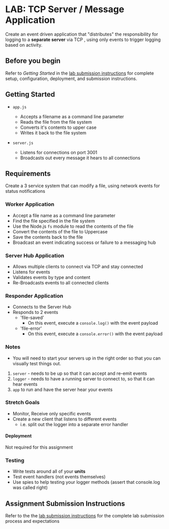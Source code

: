 # LAB: TCP Server / Message Application

Create an event driven application that "distributes" the responsibility for logging to a **separate server** via TCP , using only events to trigger logging based on activity.

## Before you begin

Refer to *Getting Started*  in the [lab submission instructions](../../../reference/submission-instructions/labs/README.md) for complete setup, configuration, deployment, and submission instructions.

## Getting Started

- `app.js`
  - Accepts a filename as a command line parameter
  - Reads the file from the file system
  - Converts it's contents to upper case
  - Writes it back to the file system

- `server.js`
  - Listens for connections on port 3001
  - Broadcasts out every message it hears to all connections

## Requirements

Create a 3 service system that can modify a file, using network events for status notifications

### Worker Application

- Accept a file name as a command line parameter
- Find the file specified in the file system
- Use the Node.js `fs` module to read the contents of the file
- Convert the contents of the file to Uppercase
- Save the contents back to the file
- Broadcast an event indicating success or failure to a messaging hub

### Server Hub Application

- Allows multiple clients to connect via TCP and stay connected
- Listens for events
- Validates events by type and content
- Re-Broadcasts events to all connected clients

### Responder Application

- Connects to the Server Hub
- Responds to 2 events
  - 'file-saved'
    - On this event, execute a `console.log()` with the event payload
  - 'file-error'
    - On this event, execute a `console.error()` with the event payload

### Notes

- You will need to start your servers up in the right order so that you can visually test things out.

1. `server` - needs to be up so that it can accept and re-emit events
1. `logger` - needs to have a running server to connect to, so that it can hear events
1. `app` to run and have the server hear your events

### Stretch Goals

- Monitor, Receive only specific events
- Create a new client that listens to different events
  - i.e. split out the logger into a separate error handler

#### Deployment

Not required for this assignment

### Testing

- Write tests around all of your **units**
- Test event handlers (not events themselves)
- Use spies to help testing your logger methods (assert that console.log was called right)

## Assignment Submission Instructions

Refer to the the [lab submission instructions](../../../reference/submission-instructions/labs/README.md) for the complete lab submission process and expectations
